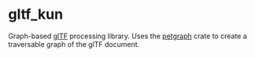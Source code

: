# gltf_kun

Graph-based [glTF](https://github.com/KhronosGroup/glTF) processing library.
Uses the [petgraph](https://crates.io/crates/petgraph) crate to create a traversable graph of the glTF document.
